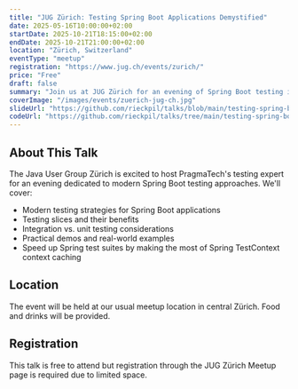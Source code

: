 ```yaml
---
title: "JUG Zürich: Testing Spring Boot Applications Demystified"
date: 2025-05-16T10:00:00+02:00
startDate: 2025-10-21T18:15:00+02:00
endDate: 2025-10-21T21:00:00+02:00
location: "Zürich, Switzerland"
eventType: "meetup"
registration: "https://www.jug.ch/events/zurich/"
price: "Free"
draft: false
summary: "Join us at JUG Zürich for an evening of Spring Boot testing insights and best practices."
coverImage: "/images/events/zuerich-jug-ch.jpg"
slideUrl: "https://github.com/rieckpil/talks/blob/main/testing-spring-boot-applications-demystified/slides/slides-jug-zuerich-2025.pdf"
codeUrl: "https://github.com/rieckpil/talks/tree/main/testing-spring-boot-applications-demystified"
---
```


## About This Talk

The Java User Group Zürich is excited to host PragmaTech's testing expert for an evening dedicated to modern Spring Boot testing approaches. We'll cover:

- Modern testing strategies for Spring Boot applications
- Testing slices and their benefits
- Integration vs. unit testing considerations
- Practical demos and real-world examples
- Speed up Spring test suites by making the most of Spring TestContext context caching

## Location

The event will be held at our usual meetup location in central Zürich. Food and drinks will be provided.

## Registration

This talk is free to attend but registration through the JUG Zürich Meetup page is required due to limited space.
